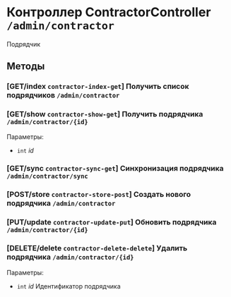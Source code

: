 # Контроллер ContractorController `/admin/contractor`

Подрядчик

## Методы

### [GET/index `contractor-index-get`] Получить список подрядчиков `/admin/contractor`

### [GET/show `contractor-show-get`] Получить подрядчика `/admin/contractor/{id}`

Параметры: 

- `int` *id*

### [GET/sync `contractor-sync-get`] Синхронизация подрядчика `/admin/contractor/sync`

### [POST/store `contractor-store-post`] Создать нового подрядчика `/admin/contractor`

### [PUT/update `contractor-update-put`] Обновить подрядчика `/admin/contractor/{id}`

### [DELETE/delete `contractor-delete-delete`] Удалить подрядчика `/admin/contractor/{id}`

Параметры: 

- `int` *id* Идентификатор подрядчика
